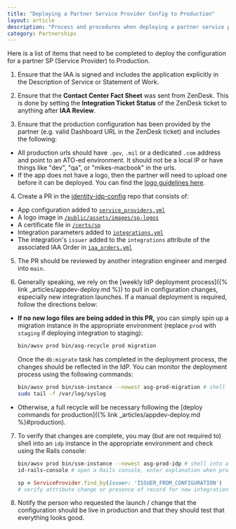 ```yaml
---
title: "Deploying a Partner Service Provider Config to Production"
layout: article
description: "Process and procedures when deploying a partner service provider config to production"
category: Partnerships
---
```


Here is a list of items that need to be completed to deploy the configuration for a partner SP (Service Provider) to Production.

1. Ensure that the IAA is signed and includes the application explicitly in the Description of Service or Statement of Work.

2. Ensure that the **Contact Center Fact Sheet** was sent from ZenDesk. This is done by setting the **Integration Ticket Status** of the ZenDesk ticket to anything after **IAA Review**.

3. Ensure that the production configuration has been provided by the partner (e.g. valid Dashboard URL in the ZenDesk ticket) and includes the following:
  * All production urls should have `.gov`, `.mil` or a dedicated `.com` address and point to an ATO-ed environment. It should not be a local IP or have things like "dev", "qa",  or "mikes-macbook" in the urls.
  * If the app does not have a logo, then the partner will need to upload one before it can be deployed. You can find the [logo guidelines here](https://developers.login.gov/design-guidelines/#agency-logo-guidelines).

4. Create a PR in the [identity-idp-config](https://github.com/18f/identity-idp-config) repo that consists of:
  * App configuration added to [`service_providers.yml`](https://github.com/18F/identity-idp-config/blob/main/service_providers.yml)
  * A logo image in [`/public/assets/images/sp-logos`](https://github.com/18F/identity-idp-config/tree/main/public/assets/images/sp-logos)
  * A certificate file in [`/certs/sp`](https://github.com/18F/identity-idp-config/tree/main/certs/sp)
  * Integration parameters added to [`integrations.yml`](https://github.com/18F/identity-idp-config/blob/main/integrations.yml)
  * The integration's `issuer` added to the `integrations` attribute of the associated IAA Order in [`iaa_orders.yml`](https://github.com/18F/identity-idp-config/blob/main/iaa_orders.yml)

5. The PR should be reviewed by another integration engineer and merged into `main`.

6. Generally speaking, we rely on the [weekly IdP deployment process]({% link _articles/appdev-deploy.md %}) to pull in configuration changes, especially new integration launches. If a manual deployment is required, follow the directions below:
  * **If no new logo files are being added in this PR,** you can simply spin up a migration instance in the appropriate environment (replace `prod` with `staging` if deploying integration to staging):
    ```sh
    bin/awsv prod bin/asg-recycle prod migration
    ```
    Once the `db:migrate` task has completed in the deployment process, the changes should be reflected in the IdP. You can monitor the deployment process using the following commands:
    ```sh
    bin/awsv prod bin/ssm-instance --newest asg-prod-migration # shell into the new migration instance once it is initially provisioned
    sudo tail -f /var/log/syslog
    ```
  * Otherwise, a full recycle will be necessary following the [deploy commands for production]({% link _articles/appdev-deploy.md %}#production).

7. To verify that changes are complete, you may (but are not required to) shell into an `idp` instance in the appropriate environment and check using the Rails console:
    ```sh
    bin/awsv prod bin/ssm-instance --newest asg-prod-idp # shell into an idp instance
    id-rails-console # open a Rails console, enter explanation when prompted
    ```
    ```ruby
    sp = ServiceProvider.find_by(issuer: 'ISSUER_FROM_CONFIGURATION')
    # verify attribute change or presence of record for new integrations
    ```

8. Notify the person who requested the launch / change that the configuration should be live in production and that they should test that everything looks good.
